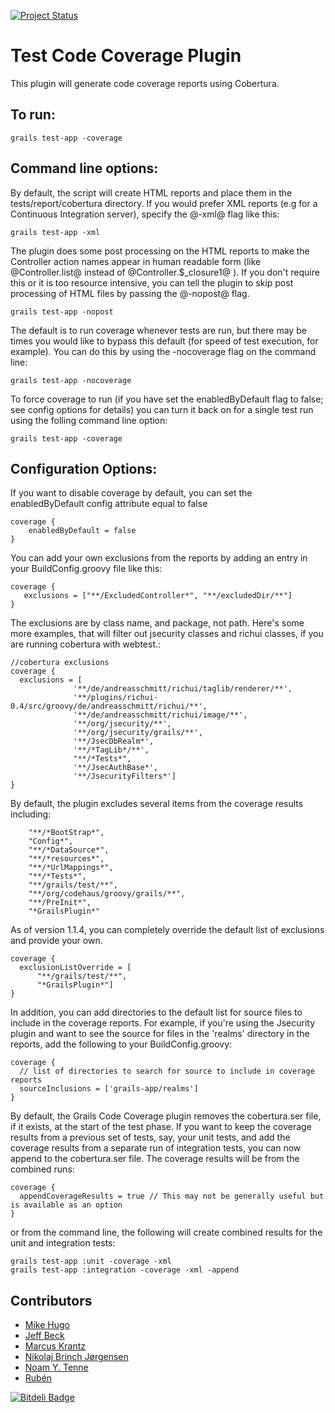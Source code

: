 [![Project Status](http://stillmaintained.com/beckje01/grails-code-coverage.png)](http://stillmaintained.com/beckje01/grails-code-coverage)


# Test Code Coverage Plugin

This plugin will generate code coverage reports using Cobertura.

## To run:

    grails test-app -coverage


## Command line options:
By default, the script will create HTML reports and place them in the tests/report/cobertura directory.  If you would prefer XML reports (e.g for a Continuous Integration server), specify the @-xml@ flag like this:

    grails test-app -xml


The plugin does some post processing on the HTML reports to make the Controller action names appear in human readable form (like @Controller.list@ instead of @Controller.$_closure1@ ).  If you don't require this or it is too resource intensive, you can tell the plugin to skip post processing of HTML files by passing the @-nopost@ flag.

    grails test-app -nopost


The default is to run coverage whenever tests are run, but there may be times you would like to bypass this default (for speed of test execution, for example).  You can do this by using the -nocoverage flag on the command line:

    grails test-app -nocoverage


To force coverage to run (if you have set the enabledByDefault flag to false; see config options for details) you can turn it back on for a single test run using the folling command line option:

    grails test-app -coverage


## Configuration Options:

If you want to disable coverage by default, you can set the enabledByDefault config attribute equal to false

    coverage {
	    enabledByDefault = false
    }


You can add your own exclusions from the reports by adding an entry in your BuildConfig.groovy file like this:


    coverage {
	   exclusions = ["**/ExcludedController*", "**/excludedDir/**"]
    }


The exclusions are by class name, and package, not path.  Here's some more examples, that will filter out jsecurity classes and richui classes, if you are running cobertura with webtest.:


    //cobertura exclusions
    coverage {
	  exclusions = [
	              '**/de/andreasschmitt/richui/taglib/renderer/**',
	              '**/plugins/richui-0.4/src/groovy/de/andreasschmitt/richui/**',
	              '**/de/andreasschmitt/richui/image/**',
	              '**/org/jsecurity/**',
	              '**/org/jsecurity/grails/**',
	              '**/JsecDbRealm*',
	              '**/*TagLib*/**',
	              "**/*Tests*",
	              '**/JsecAuthBase*',
	              '**/JsecurityFilters*']
    }

By default, the plugin excludes several items from the coverage results including:

        "**/*BootStrap*",
        "Config*",
        "**/*DataSource*",
        "**/*resources*",
        "**/*UrlMappings*",
        "**/*Tests*",
        "**/grails/test/**",
        "**/org/codehaus/groovy/grails/**",
        "**/PreInit*",
        "*GrailsPlugin*"


As of version 1.1.4, you can completely override the default list of exclusions and provide your own.

    coverage {
	  exclusionListOverride = [
          "**/grails/test/**",
          "*GrailsPlugin*"]
    }


In addition, you can add directories to the default list for source files to include in the coverage reports.  For example, if you're using the Jsecurity plugin and want to see the source for files in the 'realms' directory in the reports, add the following to your BuildConfig.groovy:


    coverage {
      // list of directories to search for source to include in coverage reports
      sourceInclusions = ['grails-app/realms']
    }


By default, the Grails Code Coverage plugin removes the cobertura.ser file, if it exists, at the start of the test phase. If you want to keep the coverage results from a previous set of tests, say, your unit tests, and add the coverage results from a separate run of integration tests, you can now append to the cobertura.ser file. The coverage results will be from the combined runs:


    coverage {
      appendCoverageResults = true // This may not be generally useful but is available as an option
    }


or from the command line, the following will create combined results for the unit and integration tests:


    grails test-app :unit -coverage -xml
    grails test-app :integration -coverage -xml -append


## Contributors

* [Mike Hugo](https://github.com/mjhugo)
* [Jeff Beck](https://github.com/beckje01)
* [Marcus Krantz](https://github.com/marcuskrantz)
* [Nikolaj Brinch Jørgensen](https://github.com/nikolajbrinch)
* [Noam Y. Tenne](https://github.com/noamt)
* [Rubén](https://github.com/armeris)



[![Bitdeli Badge](https://d2weczhvl823v0.cloudfront.net/beckje01/grails-code-coverage/trend.png)](https://bitdeli.com/free "Bitdeli Badge")

